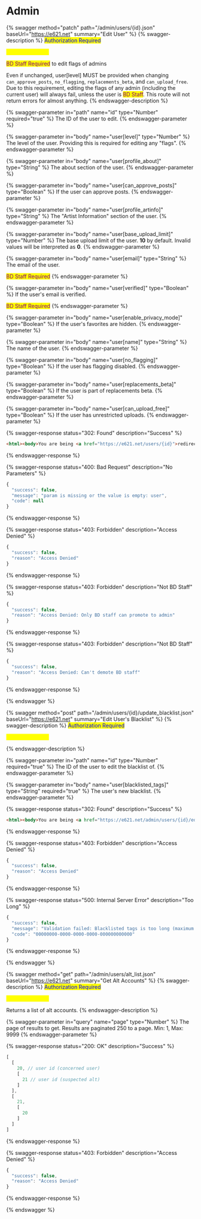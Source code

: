 # Admin

{% swagger method="patch" path="/admin/users/{id}.json" baseUrl="https://e621.net" summary="Edit User" %}
{% swagger-description %}
<mark style="color:blue;">Authorization Required</mark>

<mark style="color:yellow;">Admin+ Required</mark>

<mark style="color:purple;">BD Staff Required</mark> to edit flags of admins

Even if unchanged, user[level] MUST be provided when changing `can_approve_posts`, `no_flagging`, `replacements_beta`, and `can_upload_free`. Due to this requirement, editing the flags of any admin (including the current user) will always fail, unless the user is <mark style="color:purple;">BD Staff</mark>. This route will not return errors for almost anything.
{% endswagger-description %}

{% swagger-parameter in="path" name="id" type="Number" required="true" %}
The ID of the user to edit.
{% endswagger-parameter %}

{% swagger-parameter in="body" name="user[level]" type="Number" %}
The level of the user. Providing this is required for editing any "flags".
{% endswagger-parameter %}

{% swagger-parameter in="body" name="user[profile_about]" type="String" %}
The about section of the user.
{% endswagger-parameter %}

{% swagger-parameter in="body" name="user[can_approve_posts]" type="Boolean" %}
If the user can approve posts.
{% endswagger-parameter %}

{% swagger-parameter in="body" name="user[profile_artinfo]" type="String" %}
The "Artist Information" section of the user.
{% endswagger-parameter %}

{% swagger-parameter in="body" name="user[base_upload_limit]" type="Number" %}
The base upload limit of the user.  **10** by default. Invalid values will be interpreted as **0**.
{% endswagger-parameter %}

{% swagger-parameter in="body" name="user[email]" type="String" %}
The email of the user.

<mark style="color:purple;">BD Staff Required</mark>
{% endswagger-parameter %}

{% swagger-parameter in="body" name="user[verified]" type="Boolean" %}
If the user's email is verified.

<mark style="color:purple;">BD Staff Required</mark>
{% endswagger-parameter %}

{% swagger-parameter in="body" name="user[enable_privacy_mode]" type="Boolean" %}
If the user's favorites are hidden.
{% endswagger-parameter %}

{% swagger-parameter in="body" name="user[name]" type="String" %}
The name of the user.
{% endswagger-parameter %}

{% swagger-parameter in="body" name="user[no_flagging]" type="Boolean" %}
If the user has flagging disabled.
{% endswagger-parameter %}

{% swagger-parameter in="body" name="user[replacements_beta]" type="Boolean" %}
If the user is part of replacements beta.
{% endswagger-parameter %}

{% swagger-parameter in="body" name="user[can_upload_free]" type="Boolean" %}
If the user has unrestricted uploads.
{% endswagger-parameter %}

{% swagger-response status="302: Found" description="Success" %}
```html
<html><body>You are being <a href="https://e621.net/users/{id}">redirected</a>.</body></html>
```
{% endswagger-response %}

{% swagger-response status="400: Bad Request" description="No Parameters" %}
```javascript
{
  "success": false,
  "message": "param is missing or the value is empty: user",
  "code": null
}
```
{% endswagger-response %}

{% swagger-response status="403: Forbidden" description="Access Denied" %}
```javascript
{
  "success": false,
  "reason": "Access Denied"
}
```
{% endswagger-response %}

{% swagger-response status="403: Forbidden" description="Not BD Staff" %}
```javascript
{
  "success": false,
  "reason": "Access Denied: Only BD staff can promote to admin"
}
```
{% endswagger-response %}

{% swagger-response status="403: Forbidden" description="Not BD Staff" %}
```javascript
{
  "success": false,
  "reason": "Access Denied: Can't demote BD staff"
}
```
{% endswagger-response %}

{% endswagger %}

{% swagger method="post" path="/admin/users/{id}/update_blacklist.json" baseUrl="https://e621.net" summary="Edit User's Blacklist" %}
{% swagger-description %}
<mark style="color:blue;">Authorization Required</mark>

<mark style="color:yellow;">Admin+ Required</mark>

{% endswagger-description %}

{% swagger-parameter in="path" name="id" type="Number" required="true" %}
The ID of the user to edit the blacklist of.
{% endswagger-parameter %}

{% swagger-parameter in="body" name="user[blacklisted_tags]" type="String" required="true" %}
The user's new blacklist.
{% endswagger-parameter %}

{% swagger-response status="302: Found" description="Success" %}
```html
<html><body>You are being <a href="https://e621.net/admin/users/{id}/edit_blacklist">redirected</a>.</body></html>
```
{% endswagger-response %}

{% swagger-response status="403: Forbidden" description="Access Denied" %}
```javascript
{
  "success": false,
  "reason": "Access Denied"
}
```
{% endswagger-response %}

{% swagger-response status="500: Internal Server Error" description="Too Long" %}
```javascript
{
  "success": false,
  "message": "Validation failed: Blacklisted tags is too long (maximum is 150000 characters)",
  "code": "00000000-0000-0000-0000-000000000000"
}
```
{% endswagger-response %}

{% endswagger %}

{% swagger method="get" path="/admin/users/alt_list.json" baseUrl="https://e621.net" summary="Get Alt Accounts" %}
{% swagger-description %}
<mark style="color:blue;">Authorization Required</mark>

<mark style="color:yellow;">Admin+ Required</mark>

Returns a list of alt accounts.
{% endswagger-description %}

{% swagger-parameter in="query" name="page" type="Number" %}
The page of results to get. Results are paginated 250 to a page. Min: 1, Max: 9999
{% endswagger-parameter %}

{% swagger-response status="200: OK" description="Success" %}
```javascript
[
  [
    20, // user id (concerned user)
    [
      21 // user id (suspected alt)
    ]
  ],
  [
    21,
    [
      20
    ]
  ]
]
```
{% endswagger-response %}

{% swagger-response status="403: Forbidden" description="Access Denied" %}
```javascript
{
  "success": false,
  "reason": "Access Denied"
}
```
{% endswagger-response %}

{% endswagger %}